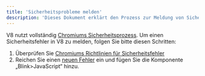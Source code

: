 ```yaml
---
title: 'Sicherheitsprobleme melden'
description: 'Dieses Dokument erklärt den Prozess zur Meldung von Sicherheitsproblemen in V8.'
---
```

V8 nutzt vollständig [Chromiums Sicherheitsprozess](https://www.chromium.org/Home/chromium-security). Um einen Sicherheitsfehler in V8 zu melden, folgen Sie bitte diesen Schritten:

1. Überprüfen Sie [Chromiums Richtlinien für Sicherheitsfehler](https://www.chromium.org/Home/chromium-security/reporting-security-bugs)
1. Reichen Sie einen [neuen Fehler](https://bugs.chromium.org/p/chromium/issues/entry?template=Security%20Bug) ein und fügen Sie die Komponente „Blink>JavaScript“ hinzu.
